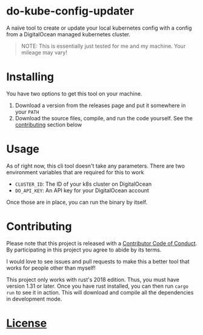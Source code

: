 # do-kube-config-updater

A naïve tool to create or update your local kubernetes config with a config from a DigitalOcean managed kubernetes cluster.

> NOTE: This is essentially just tested for me and my machine. Your mileage may vary!

# Installing

You have two options to get this tool on your machine.

1. Download a version from the releases page and put it somewhere in your `PATH`
2. Download the source files, compile, and run the code yourself. See the [contributing](#contributing) section below

# Usage

As of right now, this cli tool doesn't take any parameters. There are two environment variables that are required for this to work

- `CLUSTER_ID`: The ID of your k8s cluster on DigitalOcean
- `DO_API_KEY`: An API key for your DigitalOcean account

Once those are in place, you can run the binary by itself.

# Contributing

Please note that this project is released with a [Contributor Code of Conduct](CODE_OF_CONDUCT.md). By participating in this project you agree to abide by its terms.

I would love to see issues and pull requests to make this a better tool that works for people other than myself!

This project only works with rust's 2018 edition. Thus, you must have version 1.31 or later. Once you have rust installed, you can then run `cargo run` to see it in action. This will download and compile all the dependencies in development mode.

# [License](LICENSE.md)
